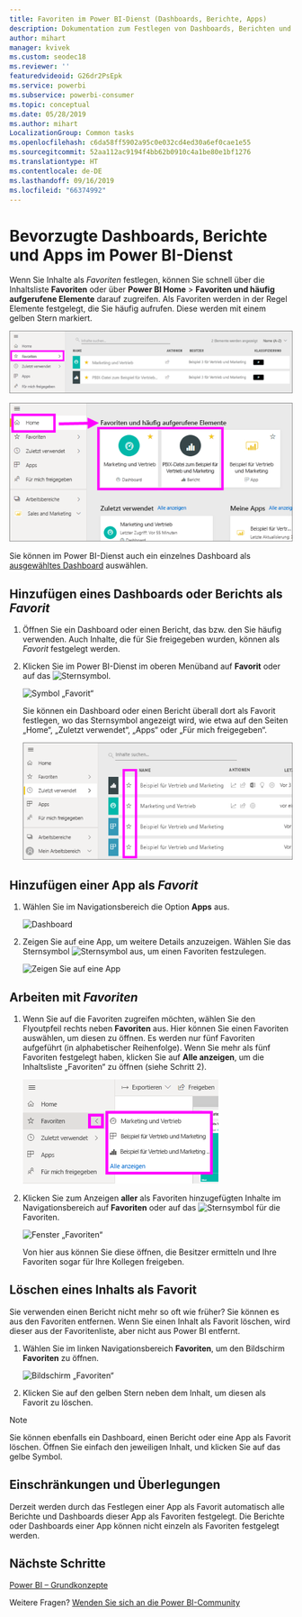 ```yaml
---
title: Favoriten im Power BI-Dienst (Dashboards, Berichte, Apps)
description: Dokumentation zum Festlegen von Dashboards, Berichten und Apps als Favoriten im Power BI-Dienst
author: mihart
manager: kvivek
ms.custom: seodec18
ms.reviewer: ''
featuredvideoid: G26dr2PsEpk
ms.service: powerbi
ms.subservice: powerbi-consumer
ms.topic: conceptual
ms.date: 05/28/2019
ms.author: mihart
LocalizationGroup: Common tasks
ms.openlocfilehash: c6da58ff5902a95c0e032cd4ed30a6ef0cae1e55
ms.sourcegitcommit: 52aa112ac9194f4bb62b0910c4a1be80e1bf1276
ms.translationtype: HT
ms.contentlocale: de-DE
ms.lasthandoff: 09/16/2019
ms.locfileid: "66374992"
---
```

# <a name="favorite-dashboards-reports-and-apps-in-power-bi-service"></a>Bevorzugte Dashboards, Berichte und Apps im Power BI-Dienst
Wenn Sie Inhalte als *Favoriten* festlegen, können Sie schnell über die Inhaltsliste **Favoriten** oder über **Power BI Home** > **Favoriten und häufig aufgerufene Elemente** darauf zugreifen.  Als Favoriten werden in der Regel Elemente festgelegt, die Sie häufig aufrufen. Diese werden mit einem gelben Stern markiert.

   ![Symbol „Favorit“](./media/end-user-favorite/power-bi-favorite-nav.png)

   ![Symbol „Favorit“](./media/end-user-favorite/power-bi-home.png)

Sie können im Power BI-Dienst auch ein einzelnes Dashboard als [ausgewähltes Dashboard](end-user-featured.md) auswählen.

## <a name="add-a-dashboard-or-report-as-a-favorite"></a>Hinzufügen eines Dashboards oder Berichts als *Favorit*

1. Öffnen Sie ein Dashboard oder einen Bericht, das bzw. den Sie häufig verwenden. Auch Inhalte, die für Sie freigegeben wurden, können als *Favorit* festgelegt werden.

2. Klicken Sie im Power BI-Dienst im oberen Menüband auf **Favorit** oder auf das ![Sternsymbol](./media/end-user-favorite/power-bi-favorite-icon.png).
   
   ![Symbol „Favorit“](./media/end-user-favorite/powerbi-dashboard-favorite.png)
   
   Sie können ein Dashboard oder einen Bericht überall dort als Favorit festlegen, wo das Sternsymbol angezeigt wird, wie etwa auf den Seiten „Home“, „Zuletzt verwendet“, „Apps“ oder „Für mich freigegeben“. 
   
   ![Registerkarte „Dashboard“ mit gelbem Stern](./media/end-user-favorite/power-bi-recent.png)

## <a name="add-an-app-as-a-favorite"></a>Hinzufügen einer App als *Favorit*

1. Wählen Sie im Navigationsbereich die Option **Apps** aus.

   ![Dashboard](./media/end-user-favorite/power-bi-favorite-apps.png)

2. Zeigen Sie auf eine App, um weitere Details anzuzeigen.  Wählen Sie das Sternsymbol ![Sternsymbol](./media/end-user-favorite/power-bi-favorite-icon.png)  aus, um einen Favoriten festzulegen.
   
   ![Zeigen Sie auf eine App](./media/end-user-favorite/power-bi-favorite-app.png)

## <a name="working-with-favorites"></a>Arbeiten mit *Favoriten*
1. Wenn Sie auf die Favoriten zugreifen möchten, wählen Sie den Flyoutpfeil rechts neben **Favoriten** aus.  Hier können Sie einen Favoriten auswählen, um diesen zu öffnen. Es werden nur fünf Favoriten aufgeführt (in alphabetischer Reihenfolge). Wenn Sie mehr als fünf Favoriten festgelegt haben, klicken Sie auf **Alle anzeigen**, um die Inhaltsliste „Favoriten“ zu öffnen (siehe Schritt 2). 
   
   ![Flyout „Favoriten“](./media/end-user-favorite/power-bi-favorite-flyout.png)
2. Klicken Sie zum Anzeigen **aller** als Favoriten hinzugefügten Inhalte im Navigationsbereich auf **Favoriten** oder auf das ![Sternsymbol](./media/end-user-favorite/power-bi-favorites-icon.png) für die Favoriten.  
   
    ![Fenster „Favoriten“](./media/end-user-favorite/power-bi-favorites-screen.png)
   
   Von hier aus können Sie diese öffnen, die Besitzer ermitteln und Ihre Favoriten sogar für Ihre Kollegen freigeben.

## <a name="unfavorite-content"></a>Löschen eines Inhalts als Favorit
Sie verwenden einen Bericht nicht mehr so oft wie früher?  Sie können es aus den Favoriten entfernen. Wenn Sie einen Inhalt als Favorit löschen, wird dieser aus der Favoritenliste, aber nicht aus Power BI entfernt.

1. Wählen Sie im linken Navigationsbereich **Favoriten**, um den Bildschirm **Favoriten** zu öffnen.
   
   ![Bildschirm „Favoriten“](./media/end-user-favorite/power-bi-unfavorites-screen.png)
2. Klicken Sie auf den gelben Stern neben dem Inhalt, um diesen als Favorit zu löschen.

> [!NOTE]
> Sie können ebenfalls ein Dashboard, einen Bericht oder eine App als Favorit löschen. Öffnen Sie einfach den jeweiligen Inhalt, und klicken Sie auf das gelbe Symbol.   
> 
> 
## <a name="limitations-and-considerations"></a>Einschränkungen und Überlegungen
Derzeit werden durch das Festlegen einer App als Favorit automatisch alle Berichte und Dashboards dieser App als Favoriten festgelegt. Die Berichte oder Dashboards einer App können nicht einzeln als Favoriten festgelegt werden. 

## <a name="next-steps"></a>Nächste Schritte
[Power BI – Grundkonzepte](end-user-basic-concepts.md)

Weitere Fragen? [Wenden Sie sich an die Power BI-Community](http://community.powerbi.com/)

